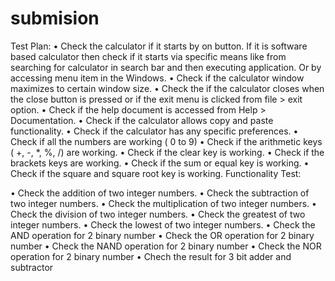 # submision
Test Plan:
•	Check the calculator if it starts by on button. If it is software based calculator then check if it starts via specific means like from searching for calculator in search bar and then executing application. Or by accessing menu item in the Windows.
•	Check if the calculator window maximizes to certain window size.
•	Check the if the calculator closes when the close button is pressed or if the exit menu is clicked from file > exit option.
•	Check if the help document is accessed from Help > Documentation.
•	Check if the calculator allows copy and paste functionality.
•	Check if the calculator has any specific preferences.
•	Check if all the numbers are working ( 0 to 9)
•	Check if the arithmetic keys ( +, -, *, %, /) are working.
•	Check if the clear key is working.
•	Check if the brackets keys are working.
•	Check if the sum or equal key is working.
•	Check if the square and square root key is working.
Functionality Test:

•	Check the addition of two integer numbers.
•	Check the subtraction  of two integer numbers.
•	Check the multiplication  of two integer numbers.
•	Check the division of two integer numbers.
•	Check the greatest  of two integer numbers.
•	Check the lowest  of two integer numbers.
•	Check the AND operation for 2 binary number
•	Check the OR operation for 2 binary number
•	Check the NAND operation for 2 binary number
•	Check the NOR operation for 2 binary number
•	Chech the result for 3 bit adder  and subtractor
